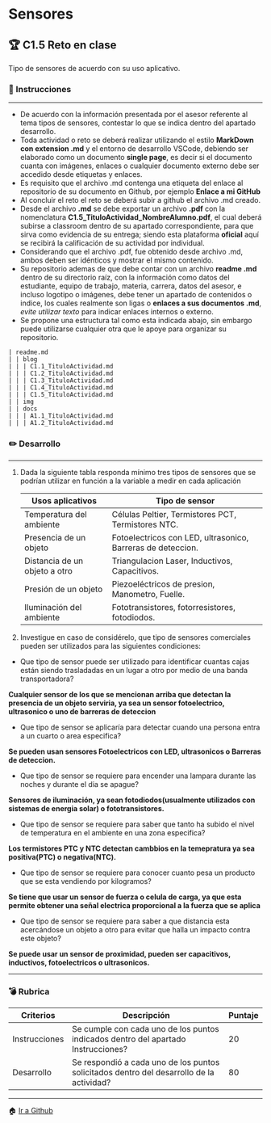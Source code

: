 # Sensores

## :trophy: C1.5 Reto en clase

Tipo de sensores de acuerdo con su uso aplicativo.

### :blue_book: Instrucciones
___

- De acuerdo con la información presentada por el asesor referente al tema tipos de sensores, contestar lo que se indica dentro del apartado desarrollo.
- Toda actividad o reto se deberá realizar utilizando el estilo **MarkDown con extension .md** y el entorno de desarrollo VSCode, debiendo ser elaborado como un documento **single page**, es decir si el documento cuanta con imágenes, enlaces o cualquier documento externo debe ser accedido desde etiquetas y enlaces.
- Es requisito que el archivo .md contenga una etiqueta del enlace al repositorio de su documento en Github, por ejemplo **Enlace a mi GitHub**
- Al concluir el reto el reto se deberá subir a github el archivo .md creado.
- Desde el archivo **.md** se debe exportar un archivo **.pdf** con la nomenclatura **C1.5_TituloActividad_NombreAlumno.pdf**, el cual deberá subirse a classroom dentro de su apartado correspondiente, para que sirva como evidencia de su entrega; siendo esta plataforma **oficial** aquí se recibirá la calificación de su actividad por individual.
- Considerando que el archivo .pdf, fue obtenido desde archivo .md, ambos deben ser idénticos y mostrar el mismo contenido.
- Su repositorio ademas de que debe contar con un archivo **readme .md** dentro de su directorio raíz, con la información como datos del estudiante, equipo de trabajo, materia, carrera, datos del asesor, e incluso logotipo o imágenes, debe tener un apartado de contenidos o indice, los cuales realmente son ligas o **enlaces a sus documentos .md**, *evite utilizar texto* para indicar enlaces internos o externo.
- Se propone una estructura tal como esta indicada abajo, sin embargo puede utilizarse cualquier otra que le apoye para organizar su repositorio. 
``` 
| readme.md
| | blog
| | | C1.1_TituloActividad.md
| | | C1.2_TituloActividad.md
| | | C1.3_TituloActividad.md
| | | C1.4_TituloActividad.md
| | | C1.5_TituloActividad.md
| | img
| | docs
| | | A1.1_TituloActividad.md
| | | A1.2_TituloActividad.md
```

### :pencil2: Desarrollo
___

1. Dada la siguiente tabla responda mínimo tres tipos de sensores que se podrían utilizar en función a la variable a medir en cada aplicación

    Usos aplicativos | Tipo de sensor |
    ---------|----------|
    Temperatura del ambiente | Células Peltier, Termistores PCT, Termistores NTC.|
    Presencia de un objeto | Fotoelectricos con LED, ultrasonico, Barreras de deteccion. |
    Distancia de un objeto a otro | Triangulacion Laser, Inductivos, Capacitivos.|
    Presión de un objeto | Piezoeléctricos de presion, Manometro, Fuelle.|
    Iluminación del ambiente | Fototransistores, fotorresistores, fotodiodos.|

2. Investigue en caso de considérelo, que tipo de sensores comerciales pueden ser utilizados para las siguientes condiciones:

  - Que tipo de sensor puede ser utilizado para identificar cuantas cajas están siendo trasladadas en un lugar a otro por medio de una banda transportadora?

**Cualquier sensor de los que se mencionan arriba que detectan la presencia de un objeto serviria, ya sea un sensor fotoelectrico, ultrasonico o uno de barreras de deteccion**

  - Que tipo de sensor se aplicaría para detectar cuando una persona entra a un cuarto o area especifica?

**Se pueden usan sensores Fotoelectricos con LED, ultrasonicos o Barreras de deteccion.**

  - Que tipo de sensor se requiere para  encender una lampara durante las noches y durante el dia se apague?

**Sensores de iluminación, ya sean fotodiodos(usualmente utilizados con sistemas de energia solar) o fototransistores.**
  
  - Que tipo de sensor se requiere para saber que tanto ha subido el nivel de temperatura en el ambiente en una zona especifica?

**Los termistores PTC y NTC detectan cambbios en la temepratura ya sea positiva(PTC) o negativa(NTC).**

  - Que tipo de sensor se requiere para conocer cuanto pesa un producto que se esta vendiendo por kilogramos?

**Se tiene que usar un sensor de fuerza o celula de carga, ya que esta permite obtener una señal electrica proporcional a la fuerza que se aplica**

  - Que tipo de sensor se requiere para saber a que distancia esta acercándose un objeto a otro para evitar que halla un impacto contra este objeto?

**Se puede usar un sensor de proximidad, pueden ser capacitivos, inductivos, fotoelectricos o ultrasonicos.**

___

### :bomb: Rubrica 

| Criterios     | Descripción                                                                                  | Puntaje |
| ------------- | -------------------------------------------------------------------------------------------- | ------- |
| Instrucciones | Se cumple con cada uno de los puntos indicados dentro del apartado Instrucciones?            | 20 |
| Desarrollo    | Se respondió a cada uno de los puntos solicitados dentro del desarrollo de la actividad?     | 80      |

___

:house: [Ir a Github](https://github.com/olivervillalobos/SProgramables)

